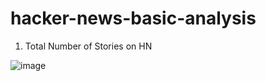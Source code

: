 # hacker-news-basic-analysis

1. Total Number of Stories on HN

![image](https://user-images.githubusercontent.com/5347322/155971688-394fea4a-ae4c-4342-9edc-62672dd347d0.png)
